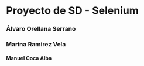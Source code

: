 # Proyecto de SD - Selenium
### Álvaro Orellana Serrano
### Marina Ramirez Vela
#### Manuel Coca Alba
